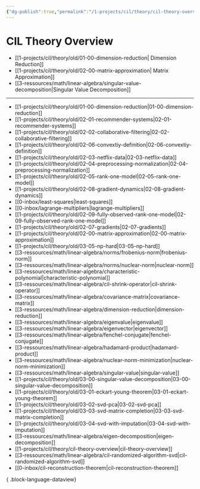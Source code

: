 ```yaml
---
{"dg-publish":true,"permalink":"/1-projects/cil/theory/cil-theory-overview/","tags":["eth/cil/theory"],"created":"","updated":""}
---
```


# CIL Theory Overview
* [[1-projects/cil/theory/old/01-00-dimension-reduction\| Dimension Reduction]]
* [[1-projects/cil/theory/old/02-00-matrix-approximation\| Matrix Approximation]]
* [[3-ressources/math/linear-algebra/singular-value-decomposition\|Singular Value Decomposition]]

---
- [[1-projects/cil/theory/old/01-00-dimension-reduction\|01-00-dimension-reduction]]
- [[1-projects/cil/theory/old/02-01-recommender-systems\|02-01-recommender-systems]]
- [[1-projects/cil/theory/old/02-02-collaborative-filtering\|02-02-collaborative-filtering]]
- [[1-projects/cil/theory/old/02-06-convextiy-definition\|02-06-convextiy-definition]]
- [[1-projects/cil/theory/old/02-03-netflix-data\|02-03-netflix-data]]
- [[1-projects/cil/theory/old/02-04-preprocessing-normalization\|02-04-preprocessing-normalization]]
- [[1-projects/cil/theory/old/02-05-rank-one-model\|02-05-rank-one-model]]
- [[1-projects/cil/theory/old/02-08-gradient-dynamics\|02-08-gradient-dynamics]]
- [[0-inbox/least-squares\|least-squares]]
- [[0-inbox/lagrange-multipliers\|lagrange-multipliers]]
- [[1-projects/cil/theory/old/02-09-fully-observed-rank-one-model\|02-09-fully-observed-rank-one-model]]
- [[1-projects/cil/theory/old/02-07-gradients\|02-07-gradients]]
- [[1-projects/cil/theory/old/02-00-matrix-approximation\|02-00-matrix-approximation]]
- [[1-projects/cil/theory/old/03-05-np-hard\|03-05-np-hard]]
- [[3-ressources/math/linear-algebra/norms/frobenius-norm\|frobenius-norm]]
- [[3-ressources/math/linear-algebra/norms/nuclear-norm\|nuclear-norm]]
- [[3-ressources/math/linear-algebra/characteristic-polynomial\|characteristic-polynomial]]
- [[3-ressources/math/linear-algebra/cil-shrink-operator\|cil-shrink-operator]]
- [[3-ressources/math/linear-algebra/covariance-matrix\|covariance-matrix]]
- [[3-ressources/math/linear-algebra/dimension-reduction\|dimension-reduction]]
- [[3-ressources/math/linear-algebra/eigenvalue\|eigenvalue]]
- [[3-ressources/math/linear-algebra/eigenvector\|eigenvector]]
- [[3-ressources/math/linear-algebra/fenchel-conjugate\|fenchel-conjugate]]
- [[3-ressources/math/linear-algebra/hadamard-product\|hadamard-product]]
- [[3-ressources/math/linear-algebra/nuclear-norm-minimization\|nuclear-norm-minimization]]
- [[3-ressources/math/linear-algebra/singular-value\|singular-value]]
- [[1-projects/cil/theory/old/03-00-singular-value-decomposition\|03-00-singular-value-decomposition]]
- [[1-projects/cil/theory/old/03-01-eckart-young-theorem\|03-01-eckart-young-theorem]]
- [[1-projects/cil/theory/old/03-02-svd-pca\|03-02-svd-pca]]
- [[1-projects/cil/theory/old/03-03-svd-matrix-completion\|03-03-svd-matrix-completion]]
- [[1-projects/cil/theory/old/03-04-svd-with-imputation\|03-04-svd-with-imputation]]
- [[3-ressources/math/linear-algebra/eigen-decomposition\|eigen-decomposition]]
- [[1-projects/cil/theory/cil-theory-overview\|cil-theory-overview]]
- [[3-ressources/math/linear-algebra/cil-randomized-algorithm-svd\|cil-randomized-algorithm-svd]]
- [[0-inbox/cil-reconstruction-theorem\|cil-reconstruction-theorem]]

{ .block-language-dataview}
